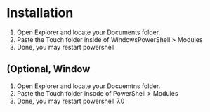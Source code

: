 # Installation
1. Open Explorer and locate your Documents folder.
2. Paste the Touch folder inside of WindowsPowerShell > Modules
3. Done, you may restart powershell

## (Optional, Window
1. Open Explorer and locate your Docuemtns folder.
2. Paste the Touch folder insode of PowerShell >  Modules
3. Done, you may restart powershell 7.0	
